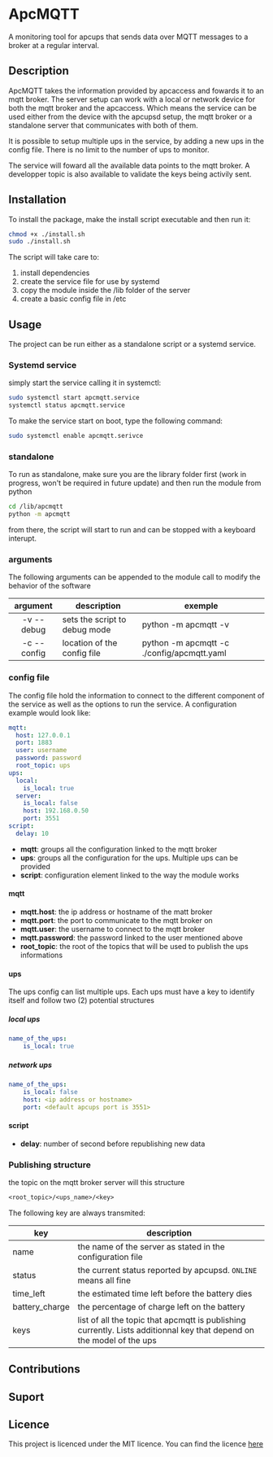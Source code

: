 # ApcMQTT

A monitoring tool for apcups that sends data over MQTT messages to a broker at a regular interval.

## Description

ApcMQTT takes the information provided by apcaccess and fowards it to an mqtt broker. The server setup can work with a local or network device for both the mqtt broker and the apcaccess. Which means the service can be used either from the device with the apcupsd setup, the mqtt broker or a standalone server that communicates with both of them.

It is possible to setup multiple ups in the service, by adding a new ups in the config file. There is no limit to the number of ups to monitor.

The service will foward all the available data points to the mqtt broker. A developper topic is also available to validate the keys being activily sent.

## Installation

To install the package, make the install script executable and then run it:

```bash
chmod +x ./install.sh
sudo ./install.sh
```

The script will take care to:

1. install dependencies
2. create the service file for use by systemd
3. copy the module inside the /lib folder of the server
4. create a basic config file in /etc

## Usage

The project can be run either as a standalone script or a systemd service.

### Systemd service

simply start the service calling it in systemctl:

```bash
sudo systemctl start apcmqtt.service
systemctl status apcmqtt.service
```

To make the service start on boot, type the following command:

```bash
sudo systemctl enable apcmqtt.serivce
```

### standalone

To run as standalone, make sure you are the library folder first (work in progress, won't be required in future update) and then run the module from python

```bash
cd /lib/apcmqtt
python -m apcmqtt
```

from there, the script will start to run and can be stopped with a keyboard interupt.

### arguments

The following arguments can be appended to the module call to modify the behavior of the software

|  argument   | description                   | exemple                                    |
| :---------: | ----------------------------- | ------------------------------------------ |
| -v --debug  | sets the script to debug mode | python -m apcmqtt -v                       |
| -c --config | location of the config file   | python -m apcmqtt -c ./config/apcmqtt.yaml |

### config file

The config file hold the information to connect to the different component of the service as well as the options to run the service. A configuration example would look like:

```yaml
mqtt:
  host: 127.0.0.1
  port: 1883
  user: username
  password: password
  root_topic: ups
ups:
  local:
    is_local: true
  server:
    is_local: false
    host: 192.168.0.50
    port: 3551
script:
  delay: 10
```

- **mqtt**: groups all the configuration linked to the mqtt broker
- **ups**: groups all the configuration for the ups. Multiple ups can be provided
- **script**: configuration element linked to the way the module works

#### mqtt

- **mqtt.host**: the ip address or hostname of the matt broker
- **mqtt.port**: the port to communicate to the mqtt broker on
- **mqtt.user**: the username to connect to the mqtt broker
- **mqtt.password**: the password linked to the user mentioned above
- **root_topic**: the root of the topics that will be used to publish the ups informations

#### ups

The ups config can list multiple ups. Each ups must have a key to identify itself and follow two (2) potential structures

##### local ups

```yaml
name_of_the_ups:
    is_local: true
```

##### network ups

```yaml
name_of_the_ups:
    is_local: false
    host: <ip address or hostname>
    port: <default apcups port is 3551>
```

#### script

- **delay**: number of second before republishing new data

### Publishing structure

the topic on the mqtt broker server will this structure

```txt
<root_topic>/<ups_name>/<key>
```

The following key are always transmited:

| key            | description                                                                                                           |
| -------------- | --------------------------------------------------------------------------------------------------------------------- |
| name           | the name of the server as stated in the configuration file                                                            |
| status         | the current status reported by apcupsd. `ONLINE` means all fine                                                       |
| time_left      | the estimated time left before the battery dies                                                                       |
| battery_charge | the percentage of charge left on the battery                                                                          |
| keys           | list of all the topic that apcmqtt is publishing currently. Lists additionnal key that depend on the model of the ups |

## Contributions

<!--TODO-->

## Suport

<!--TODO-->

## Licence

This project is licenced under the MIT licence. You can find the licence [here](./LICENCE)

